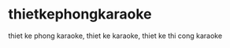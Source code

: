 thietkephongkaraoke
===================

thiet ke phong karaoke, thiet ke karaoke, thiet ke thi cong karaoke